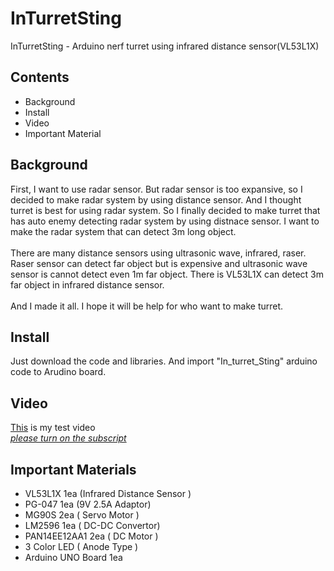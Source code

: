 # InTurretSting
InTurretSting - Arduino nerf turret using infrared distance sensor(VL53L1X)

## Contents
- Background
- Install
- Video
- Important Material

## Background
First, I want to use radar sensor. But radar sensor is too expansive, so I decided to make radar system by using distance sensor. 
And I thought turret is best for using radar system. So I finally decided to make turret that has auto enemy detecting radar system by using distnace sensor. I want to make the radar system that can detect 3m long object. <br><br>
There are many distance sensors using ultrasonic wave, infrared, raser. Raser sensor can detect far object but is expensive and ultrasonic wave sensor is cannot detect even 1m far object. There is VL53L1X can detect 3m far object in infrared distance sensor. 
<br><br>And I made it all. I hope it will be help for who want to make turret.

## Install
Just download the code and libraries.
And import "In_turret_Sting" arduino code to Arudino board.

## Video
[This](https://youtu.be/yleDrqbNKQg) is my test video <br>
<u>*please turn on the subscript*</u>

## Important Materials
- VL53L1X 1ea (Infrared Distance Sensor )
- PG-047 1ea (9V 2.5A Adaptor)
- MG90S 2ea ( Servo Motor )
- LM2596 1ea ( DC-DC Convertor)
- PAN14EE12AA1 2ea ( DC Motor )
- 3 Color LED ( Anode Type )
- Arduino UNO Board 1ea

